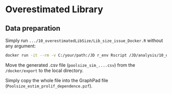 # Overestimated Library

## Data preparation

Simply run `.../10_overestimatedLibSize/Lib_size_issue_Docker.R` without any argument:

```sh
docker run -it --rm -v C:/your/path:/JD r_env Rscript /JD/analysis/10_overestimatedLibSize/Lib_size_issue_Docker.R
```

Move the generated .csv file (`poolsize_sim_....csv`) from the `/docker/export` to the local directory.

Simply copy the whole file into the GraphPad file (`Poolsize_estim_prolif_dependence.pzf`).
